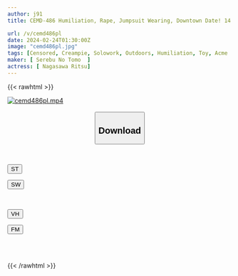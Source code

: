 ```yaml
---
author: j91
title: CEMD-486 Humiliation, Rape, Jumpsuit Wearing, Downtown Date! 14 Ritsu Nagasawa

url: /v/cemd486pl
date: 2024-02-24T01:30:00Z
image: "cemd486pl.jpg"
tags: [Censored, Creampie, Solowork, Outdoors, Humiliation, Toy, Acme · Orgasm	]
maker: [ Serebu No Tomo  ]
actress: [ Nagasawa Ritsu]
---
```



{{< rawhtml >}}

<div class="video" data-videoid="M9R7AkaejVTmpbr">
    <a href="javascript:;">
        <img src="/v/cemd486pl/cemd486pl.jpg" width="WIDTH" height="HEIGHT" alt="cemd486pl.mp4" loading="lazy">
    </a>
</div>

<script type="text/javascript" src="https://j91.asia/asset/on-demand-st.js"></script>

<br>
  <link rel="stylesheet" href="https://j91.asia/asset/bs5.css">
  
  <center>
  <button class="btn btn-primary" type="button" data-bs-toggle="collapse" data-bs-target=".multi-collapse" aria-expanded="false" aria-controls="multiCollapseExample1 multiCollapseExample2"><h2>Download</h2></button></center>
</p>
<div class="row">
  <div class="col">
    <div class="collapse multi-collapse" id="multiCollapseExample1">
      <div class="card card-body">
	      	      <br>
<div class="buttons">  
<p><a href="https://streamtape.to/v/M9R7AkaejVTmpbr" target="_blank"><button class="btn-hover color-3"><i class="fa fa-download"></i> ST</button></a></p>
<p><a href="https://cdnwish.com/wdrghxiv0hym" target="_blank"><button class="btn-hover color-2"><i class="fa fa-download"></i> SW</button></a></p></div>
    </div>
  </div>
</div>
  <div class="col">
    <div class="collapse multi-collapse" id="multiCollapseExample2">
      <div class="card card-body">
	      <br>
<div class="buttons">
<p><a href="https://vidhidepro.com/f/chgv09z0djil"><button class="btn-hover color-9"><i class="fa fa-download"></i> VH</button></a></p>
<p><a href="https://filemoon.sx/d/6msurqc2qzoy"><button class="btn-hover color-8"><i class="fa fa-download"></i> FM</button></a></p></div>
<br><br>
      </div>
    </div>
  </div>
</div>

{{< /rawhtml >}}
